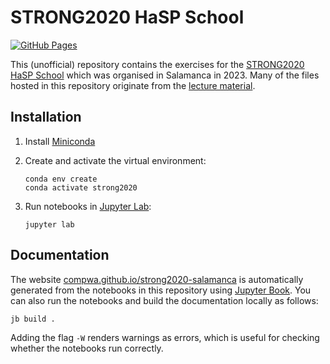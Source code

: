 # STRONG2020 HaSP School

[![GitHub Pages](https://github.com/ComPWA/strong2020-salamanca/actions/workflows/docs.yml/badge.svg)](https://github.com/ComPWA/strong2020-salamanca/actions/workflows/docs.yml)

This (unofficial) repository contains the exercises for the [STRONG2020 HaSP School](https://indico.ific.uv.es/event/6803) which was organised in Salamanca in 2023. Many of the files hosted in this repository originate from the [lecture material](https://indico.ific.uv.es/event/6803/timetable).

## Installation

1. Install [Miniconda](https://docs.conda.io/en/latest/miniconda.html)

2. Create and activate the virtual environment:

   ```shell
   conda env create
   conda activate strong2020
   ```

3. Run notebooks in [Jupyter Lab](https://jupyter.org):

   ```shell
   jupyter lab
   ```

## Documentation

The website [compwa.github.io/strong2020-salamanca](https://compwa.github.io/strong2020-salamanca) is automatically generated from the notebooks in this repository using [Jupyter Book](https://jupyterbook.org). You can also run the notebooks and build the documentation locally as follows:

```shell
jb build .
```

Adding the flag `-W` renders warnings as errors, which is useful for checking whether the notebooks run correctly.
